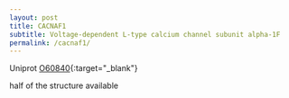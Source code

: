 ```yaml
---
layout: post
title: CACNAF1
subtitle: Voltage-dependent L-type calcium channel subunit alpha-1F
permalink: /cacnaf1/
---
```




Uniprot [O60840](http://www.uniprot.org/uniprot/O60840){:target="_blank"}

half of the structure available
